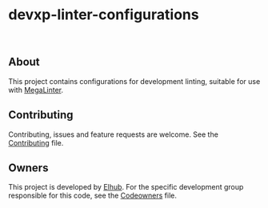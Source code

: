 # devxp-linter-configurations

[<img src="https://img.shields.io/badge/repo-github-blue" alt="">](https://github.com/elhub/devxp-lint-configuration)
[<img src="https://img.shields.io/badge/issues-jira-orange" alt="">](https://jira.elhub.cloud/issues/?jql=component%20%3D%20devxp-lint-configuration%20AND%20status%20!%3D%20Done)
[<img src="https://teamcity.elhub.cloud/app/rest/builds/buildType:(id:DevXpLinterConfiguration_AutoRelease)/statusIcon" alt="">](https://teamcity.elhub.cloud/project/DevxpLintConfiguration?mode=builds#all-projects)

## About

This project contains configurations for development linting, suitable for use with [MegaLinter](https://github.com/oxsecurity/megalinter).

## Contributing

Contributing, issues and feature requests are welcome. See the [Contributing](https://github.com/elhub/devxp/blob/main/.github/CONTRIBUTING) file.

## Owners

This project is developed by [Elhub](https://www.elhub.no). For the specific development group responsible for this
code, see the [Codeowners](https://github.com/elhub/devxp/blob/main/.github/CODEOWNERS) file.
